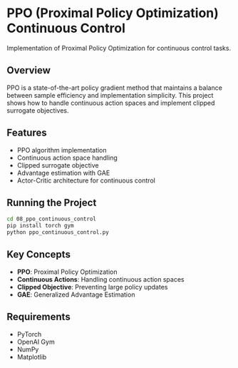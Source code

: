 # PPO (Proximal Policy Optimization) Continuous Control

Implementation of Proximal Policy Optimization for continuous control tasks.

## Overview

PPO is a state-of-the-art policy gradient method that maintains a balance between sample efficiency and implementation simplicity. This project shows how to handle continuous action spaces and implement clipped surrogate objectives.

## Features

- PPO algorithm implementation
- Continuous action space handling
- Clipped surrogate objective
- Advantage estimation with GAE
- Actor-Critic architecture for continuous control

## Running the Project

```bash
cd 08_ppo_continuous_control
pip install torch gym
python ppo_continuous_control.py
```

## Key Concepts

- **PPO**: Proximal Policy Optimization
- **Continuous Actions**: Handling continuous action spaces
- **Clipped Objective**: Preventing large policy updates
- **GAE**: Generalized Advantage Estimation

## Requirements

- PyTorch
- OpenAI Gym
- NumPy
- Matplotlib